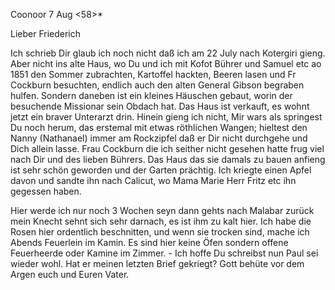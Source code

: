  Coonoor 7 Aug <58>*

Lieber Friederich

Ich schrieb Dir glaub ich noch nicht daß ich am 22 July nach Kotergiri gieng. Aber nicht ins alte Haus, wo Du und ich mit Kofot Bührer und Samuel etc ao 1851 den Sommer zubrachten, Kartoffel hackten, Beeren lasen und Fr Cockburn besuchten, endlich auch den alten General Gibson begraben hulfen. Sondern daneben ist ein kleines Häuschen gebaut, worin der besuchende Missionar sein Obdach hat. Das Haus ist verkauft, es wohnt jetzt ein braver Unterarzt drin. Hinein gieng ich nicht, Mir wars als springest Du noch herum, das erstemal mit etwas röthlichen Wangen; hieltest den Nanny (Nathanael) immer am Rockzipfel daß er Dir nicht durchgehe und Dich allein lasse. Frau Cockburn <sprich Coborn> die ich seither nicht gesehen hatte frug viel nach Dir und des lieben Bührers. Das Haus das sie damals zu bauen anfieng ist sehr schön geworden und der Garten prächtig. Ich kriegte einen Apfel davon und sandte ihn nach Calicut, wo Mama Marie Herr Fritz etc ihn gegessen haben.

Hier werde ich nur noch 3 Wochen seyn dann gehts nach Malabar zurück mein Knecht sehnt sich sehr darnach, es ist ihm zu kalt hier. Ich habe die Rosen hier ordentlich beschnitten, und wenn sie trocken sind, mache ich Abends Feuerlein im Kamin. Es sind hier keine Öfen sondern offene Feuerheerde oder Kamine im Zimmer. - Ich hoffe Du schreibst nun Paul sei wieder wohl. Hat er meinen letzten Brief gekriegt? Gott behüte vor dem Argen euch und  Euren Vater.

